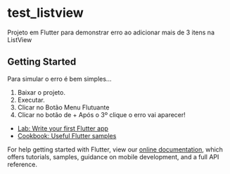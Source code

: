 # test_listview

Projeto em Flutter para demonstrar erro ao adicionar mais de 3 itens na ListView

## Getting Started

Para simular o erro é bem simples...
1. Baixar o projeto. 
2. Executar. 
3. Clicar no Botão Menu Flutuante 
4. Clicar no botão de + Após o 3º clique o erro vai aparecer!

- [Lab: Write your first Flutter app](https://flutter.dev/docs/get-started/codelab)
- [Cookbook: Useful Flutter samples](https://flutter.dev/docs/cookbook)

For help getting started with Flutter, view our
[online documentation](https://flutter.dev/docs), which offers tutorials,
samples, guidance on mobile development, and a full API reference.
